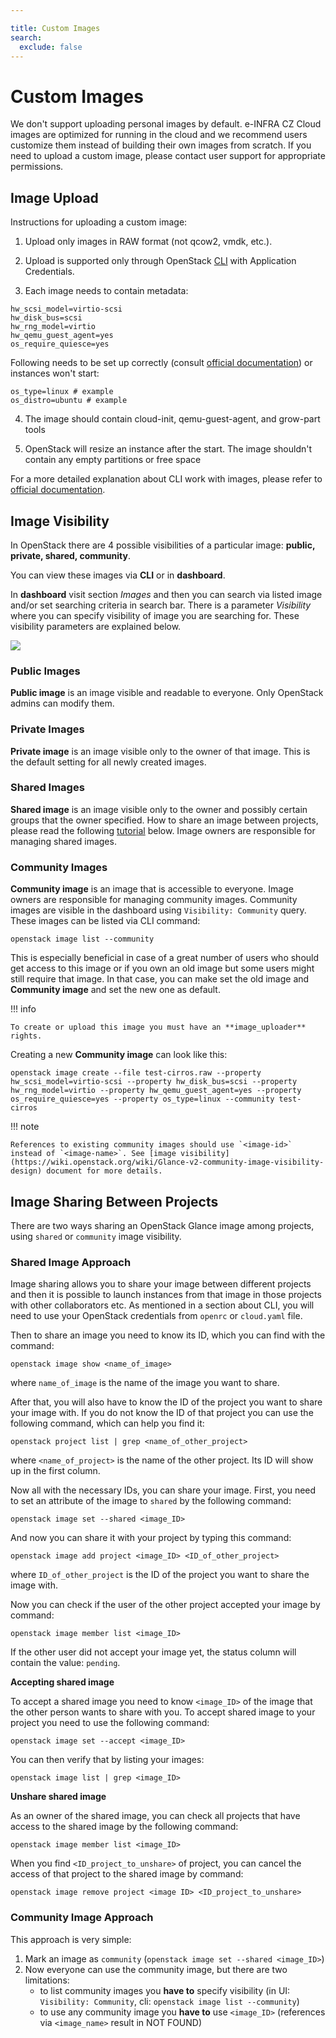 ```yaml
---

title: Custom Images
search:
  exclude: false
---
```


# Custom Images

We don't support uploading personal images by default. e-INFRA CZ Cloud images are optimized for running in the cloud and we recommend users
customize them instead of building their own images from scratch. If you need to upload a custom image, please contact user support for appropriate permissions.

## Image Upload

Instructions for uploading a custom image:

1. Upload only images in RAW format (not qcow2, vmdk, etc.).

2. Upload is supported only through OpenStack [CLI](../how-to-guides/obtaining-api-key.md) with Application Credentials.

3. Each image needs to contain metadata:

```
hw_scsi_model=virtio-scsi
hw_disk_bus=scsi
hw_rng_model=virtio
hw_qemu_guest_agent=yes
os_require_quiesce=yes
```

Following needs to be set up correctly (consult [official documentation](https://docs.openstack.org/glance/train/admin/useful-image-properties.html#image-property-keys-and-values))
or instances won't start:

```
os_type=linux # example
os_distro=ubuntu # example
```

4. The image should contain cloud-init, qemu-guest-agent, and grow-part tools

5. OpenStack will resize an instance after the start. The image shouldn't contain any empty partitions or free space

For a more detailed explanation about CLI work with images, please refer to [official documentation](https://docs.openstack.org/python-openstackclient/pike/cli/command-objects/image.html).

## Image Visibility

In OpenStack there are 4 possible visibilities of a particular image:  **public, private, shared, community**.

You can view these images via **CLI** or in **dashboard**.

In **dashboard** visit section *Images* and then you can search via listed image and/or set searching criteria in search bar. There is a parameter *Visibility* where you can specify visibility of image you are searching for. These visibility parameters are explained below.

![](/compute/openstack/images/image_visibility.png)

### Public Images

**Public image** is an image visible and readable to everyone. Only OpenStack admins can modify them.

### Private Images

**Private image** is an image visible only to the owner of that image. This is the default setting for all newly created images.

### Shared Images

**Shared image** is an image visible only to the owner and possibly certain groups that the owner specified. How to share an image between projects, please read the following [tutorial](#image-sharing-between-projects) below. Image owners are responsible for managing shared images.

### Community Images

**Community image** is an image that is accessible to everyone. Image owners are responsible for managing community images.
Community images are visible in the dashboard using `Visibility: Community` query. These images can be listed via CLI command:

```
openstack image list --community
```

This is especially beneficial in case of a great number of users who should get access to this image or if you own an old image but some users might still require that image. In that case, you can make set the old image and **Community image** and set the new one as default.

!!! info

    To create or upload this image you must have an **image_uploader** rights.


Creating a new **Community image** can look like this:

```
openstack image create --file test-cirros.raw --property hw_scsi_model=virtio-scsi --property hw_disk_bus=scsi --property hw_rng_model=virtio --property hw_qemu_guest_agent=yes --property os_require_quiesce=yes --property os_type=linux --community test-cirros
```

!!! note

    References to existing community images should use `<image-id>` instead of `<image-name>`. See [image visibility](https://wiki.openstack.org/wiki/Glance-v2-community-image-visibility-design) document for more details.


## Image Sharing Between Projects

There are two ways sharing an OpenStack Glance image among projects, using `shared` or `community` image visibility.

### Shared Image Approach

Image sharing allows you to share your image between different projects and then it is possible to launch instances from that image in those projects with other collaborators etc. As mentioned in a section about CLI, you will need to use your OpenStack credentials from ```openrc``` or ```cloud.yaml``` file.

Then to share an image you need to know its ID, which you can find with the command:
```
openstack image show <name_of_image>
```
where ```name_of_image``` is the name of the image you want to share.


After that, you will also have to know the ID of the project you want to share your image with. If you do not know the ID of that project you can use the following command, which can help you find it:
```
openstack project list | grep <name_of_other_project>
```
where ```<name_of_project>``` is the name of the other project. Its ID will show up in the first column.

Now all with the necessary IDs, you can share your image. First, you need to set an attribute of the image to `shared` by the following command:
```
openstack image set --shared <image_ID>
```
And now you can share it with your project by typing this command:
```
openstack image add project <image_ID> <ID_of_other_project>
```
where ```ID_of_other_project``` is the ID of the project you want to share the image with.

Now you can check if the user of the other project accepted your image by command:
```
openstack image member list <image_ID>
```
If the other user did not accept your image yet, the status column will contain the value: ```pending```.

**Accepting shared image**

To accept a shared image you need to know ```<image_ID>``` of the image that the other person wants to share with you. To accept shared image to your project
you need to use the following command:
```
openstack image set --accept <image_ID>
```
You can then verify that by listing your images:
```
openstack image list | grep <image_ID>
```
**Unshare shared image**

As an owner of the shared image, you can check all projects that have access to the shared image by the following command:
```
openstack image member list <image_ID>
```
When you find ```<ID_project_to_unshare>``` of project, you can cancel the access of that project to the shared image by command:
```
openstack image remove project <image ID> <ID_project_to_unshare>
```

### Community Image Approach

This approach is very simple:

 1. Mark an image as `community` (`openstack image set --shared <image_ID>`)
 1. Now everyone can use the community image, but there are two limitations:
    * to list community images you **have to** specify visibility (in UI: `Visibility: Community`, cli: `openstack image list --community`)
    * to use any community image you **have to** use `<image_ID>` (references via `<image_name>` result in NOT FOUND)
